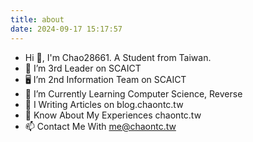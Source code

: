 ```yaml
---
title: about
date: 2024-09-17 15:17:57
---
```


- Hi 👋, I'm Chao28661. A Student from Taiwan.
- 🪪 I’m 3rd Leader on SCAICT
- 🖥️ I’m 2nd Information Team on SCAICT
- 🌱 I’m Currently Learning Computer Science, Reverse
- 📝 I Writing Articles on blog.chaontc.tw
- 📄 Know About My Experiences chaontc.tw
- 📫 Contact Me With me@chaontc.tw
